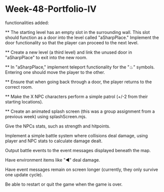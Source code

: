 # Week-48-Portfolio-IV

functionalities added:

** The starting level has an empty slot in the surrounding wall. This slot should function as a door into the level called "aSharpPlace." Implement the door functionality so that the player can proceed to the next level.

** Create a new level (a third level) and link the unused door in "aSharpPlace" to exit into the new room.

** In "aSharpPlace," implement teleport functionality for the "♨︎" symbols. Entering one should move the player to the other.

** Ensure that when going back through a door, the player returns to the correct room.

** Make the X NPC characters perform a simple patrol (+/-2 from their starting locations).

** Create an animated splash screen (this was a group assignment from a previous week) using splashScreen.mjs.

Give the NPCs stats, such as strength and hitpoints.

Implement a simple battle system where collisions deal damage, using player and NPC stats to calculate damage dealt.

Output battle events to the event messages displayed beneath the map.

Have environment items like "◀︎" deal damage.

Have event messages remain on screen longer (currently, they only survive one update cycle).

Be able to restart or quit the game when the game is over. 